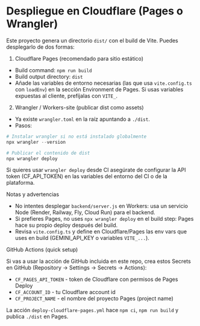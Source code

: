 # Despliegue en Cloudflare (Pages o Wrangler)

Este proyecto genera un directorio `dist/` con el build de Vite. Puedes desplegarlo de dos formas:

1) Cloudflare Pages (recomendado para sitio estático)

- Build command: `npm run build`
- Build output directory: `dist`
- Añade las variables de entorno necesarias (las que usa `vite.config.ts` con `loadEnv`) en la sección Environment de Pages. Si usas variables expuestas al cliente, prefíjalas con `VITE_`.

2) Wrangler / Workers-site (publicar dist como assets)

- Ya existe `wrangler.toml` en la raíz apuntando a `./dist`.
- Pasos:

```powershell
# Instalar wrangler si no está instalado globalmente
npx wrangler --version

# Publicar el contenido de dist
npx wrangler deploy
```

Si quieres usar `wrangler deploy` desde CI asegúrate de configurar la API token (CF_API_TOKEN) en las variables del entorno del CI o de la plataforma.

Notas y advertencias
- No intentes desplegar `backend/server.js` en Workers: usa un servicio Node (Render, Railway, Fly, Cloud Run) para el backend.
- Si prefieres Pages, no uses `npx wrangler deploy` en el build step: Pages hace su propio deploy después del build.
- Revisa `vite.config.ts` y define en Cloudflare/Pages las env vars que uses en build (GEMINI_API_KEY o variables `VITE_...`).

GitHub Actions (quick setup)

Si vas a usar la acción de GitHub incluida en este repo, crea estos Secrets en GitHub (Repository -> Settings -> Secrets -> Actions):

- `CF_PAGES_API_TOKEN` - token de Cloudflare con permisos de Pages Deploy
- `CF_ACCOUNT_ID` - tu Cloudflare account id
- `CF_PROJECT_NAME` - el nombre del proyecto Pages (project name)

La acción `deploy-cloudflare-pages.yml` hace `npm ci`, `npm run build` y publica `./dist` en Pages.
